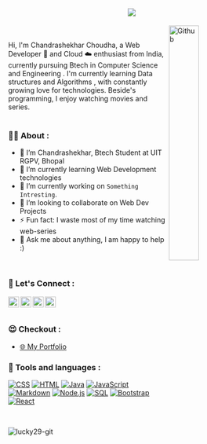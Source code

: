 <h1 align="center">
  <a href="https://git.io/typing-svg">
    <img src="https://readme-typing-svg.herokuapp.com/?lines=Hello,+There!+👋;Nice+to+meet+you!&color=F742A9&center=true&size=30">
  </a>
</h1>
<img width="35%" align="right" alt="Github" src="https://user-images.githubusercontent.com/48678280/88862734-4903af80-d201-11ea-968b-9c939d88a37c.gif" />
<br/>

Hi, I'm Chandrashekhar Choudha, a Web Developer 🚀 and Cloud ☁️ enthusiast  from India, currently pursuing Btech in Computer Science and Engineering . I'm currently learning Data structures and Algorithms , with constantly growing love for technologies. Beside's programming, I enjoy watching movies and series.
<br/>
<br/>
  
### 👨‍💻 About :
- 👋 I’m Chandrashekhar, Btech Student at UIT RGPV, Bhopal
- 🌱 I’m currently learning Web Development technologies
- 👀 I’m currently working on `Something Intresting`.
- 💞️ I’m looking to collaborate on Web Dev Projects
- ⚡ Fun fact: I waste most of my time watching web-series
- 💬 Ask me about anything, I am happy to help :)

<br/>

### 🤝 Let's Connect :
<a href="https://www.linkedin.com/in/chandrashekhar-in/">
  <img align="left" alt="Chandrashekhar Choudha | LinkedIn" width="22px" src="https://cdn.jsdelivr.net/npm/simple-icons@v3/icons/linkedin.svg" />
</a>
<a href="https://www.facebook.com/profile.php?id=100088558823223">
  <img align="left" alt="Chandrashekhar Choudha | Facebook" width="22px" src="https://cdn.jsdelivr.net/npm/simple-icons@v3/icons/facebook.svg" />
</a>
<a href="https://www.instagram.com/lucky_29.11/">
  <img align="left" alt="Chandrashekhar Choudha | Instagram" width="22px" src="https://cdn.jsdelivr.net/npm/simple-icons@v3/icons/instagram.svg" />
</a>
<a href="#">
  <img align="left" alt="Chandrashekhar Choudha | Twitter" width="22px" src="https://cdn.jsdelivr.net/npm/simple-icons@v3/icons/twitter.svg" />
</a>

<br/>
<br/>

### 😍 Checkout : 
- [🌐 My Portfolio](https://www.chandrashekhar.me)


### 🧰 Tools and languages : 

<p>
     <a href="https://github.com/search?q=user%3ADenverCoder1+language%3Acss"><img alt="CSS" src="https://img.shields.io/badge/CSS-1572B6.svg?logo=css3&logoColor=white"></a>
    <a href="https://github.com/search?q=user%3ADenverCoder1+language%3Ahtml"><img alt="HTML" src="https://img.shields.io/badge/HTML-E34F26.svg?logo=html5&logoColor=white"></a>
    <a href="https://github.com/search?q=user%3ADenverCoder1+language%3Ajava"><img alt="Java" src="https://img.shields.io/badge/Java-007396.svg?logo=java&logoColor=white"></a>
    <a href="https://github.com/search?q=user%3ADenverCoder1+language%3Ajavascript"><img alt="JavaScript" src="https://img.shields.io/badge/JavaScript-F7DF1E.svg?logo=javascript&logoColor=black"></a>
    <a href="https://github.com/search?q=user%3ADenverCoder1+language%3Amarkdown"><img alt="Markdown" src="https://img.shields.io/badge/Markdown-000000.svg?logo=markdown&logoColor=white"></a>
    <a href="https://github.com/search?q=user%3ADenverCoder1+language%3Ajavascript"><img alt="Node.js" src="https://img.shields.io/badge/Node.js-43853D.svg?logo=node.js&logoColor=white"></a>
    <a href="https://github.com/search?q=user%3ADenverCoder1+language%3Asql"><img alt="SQL" src="https://custom-icon-badges.herokuapp.com/badge/SQL-025E8C.svg?logo=database&logoColor=white"></a>
    <a href="#"><img alt="Bootstrap" src="https://img.shields.io/badge/Bootstrap-7952B3.svg?logo=bootstrap&logoColor=white"></a>
    <a href="#"><img alt="React" src="https://img.shields.io/badge/React-20232a.svg?logo=react&logoColor=%2361DAFB"></a>

</p>


<br/>
 
 <p align="left"> <img src="https://komarev.com/ghpvc/?username=lucky29-git&label=Profile%20views&color=0e75b6&style=flat" alt="lucky29-git" /> </p>


